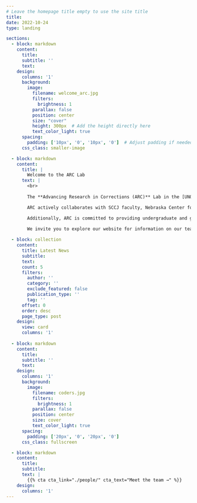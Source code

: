 ```yaml
---
# Leave the homepage title empty to use the site title
title:
date: 2022-10-24
type: landing

sections:
  - block: markdown
    content:
      title:
      subtitle: ''
      text:
    design:
      columns: '1'
      background:
        image: 
          filename: welcome_arc.jpg
          filters:
            brightness: 1
          parallax: false
          position: center
          size: "cover"
          height: 300px  # Add the height directly here
          text_color_light: true
      spacing:
        padding: ['10px', '0', '10px', '0']  # Adjust padding if needed
      css_class: smaller-image

  - block: markdown
    content:
      title: |
        Welcome to the ARC Lab
      text: |
        <br>
        
        The **Advancing Research in Corrections (ARC)** Lab in the [UNO School of Criminology and Criminal Justice](https://www.unomaha.edu/college-of-public-affairs-and-community-service/criminology-and-criminal-justice/index.php) is a collaborative effort dedicated to advancing knowledge and understanding in the fields of institutional corrections, community corrections, and reentry. By leveraging criminological theory alongside rigorous research, assessment, and evaluation, we aim to improve correctional policies, enhance public and institutional safety, and support the successful reintegration of incarcerated individuals into society, ultimately fostering more effective, fair, and transparent correctional systems. 

        ARC actively collaborates with SCCJ faculty, Nebraska Center for Justice Research (NCJR) and Juvenile Justice Institute (JJI) staff, community partners, and state and federal agencies to bridge the gap between research and practice. Our partnerships foster a multidisciplinary approach, allowing for the creation of evidence-based solutions that improve both institutional and community outcomes for state and federal departments and individuals involved in the justice system.

        Additionally, ARC is committed to providing undergraduate and graduate students with hands-on training in data-driven research, specialized skills essential for understanding corrections and reentry, and valuable networking opportunities that enhance their academic and professional development. By engaging in real-world research and evaluation projects, students are equipped to contribute meaningfully to the field while shaping future policies and practices in institutional and community corrections.

        We invite you to explore our website for information on our team, the latest news and information on our current projects, recent publications, and more.
  
  - block: collection
    content:
      title: Latest News
      subtitle:
      text:
      count: 5
      filters:
        author: ''
        category: ''
        exclude_featured: false
        publication_type: ''
        tag: ''
      offset: 0
      order: desc
      page_type: post
    design:
      view: card
      columns: '1'
  
  - block: markdown
    content:
      title:
      subtitle: ''
      text:
    design:
      columns: '1'
      background:
        image: 
          filename: coders.jpg
          filters:
            brightness: 1
          parallax: false
          position: center
          size: cover
          text_color_light: true
      spacing:
        padding: ['20px', '0', '20px', '0']
      css_class: fullscreen

  - block: markdown
    content:
      title:
      subtitle:
      text: |
        {{% cta cta_link="./people/" cta_text="Meet the team →" %}}
    design:
      columns: '1'
---
```

